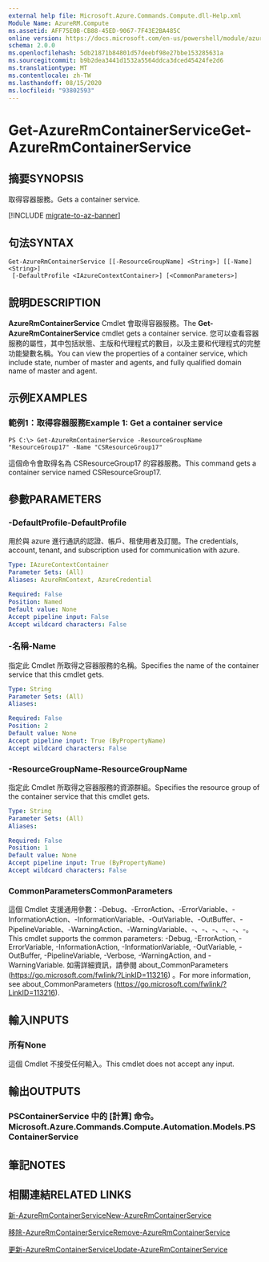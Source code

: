 ```yaml
---
external help file: Microsoft.Azure.Commands.Compute.dll-Help.xml
Module Name: AzureRM.Compute
ms.assetid: AFF75E0B-CB88-45ED-9067-7F43E2BA485C
online version: https://docs.microsoft.com/en-us/powershell/module/azurerm.compute/get-azurermcontainerservice
schema: 2.0.0
ms.openlocfilehash: 5db21871b84801d57deebf98e27bbe153285631a
ms.sourcegitcommit: b9b2dea3441d1532a5564ddca3dced45424fe2d6
ms.translationtype: MT
ms.contentlocale: zh-TW
ms.lasthandoff: 08/15/2020
ms.locfileid: "93802593"
---
```

# <span data-ttu-id="1e755-101">Get-AzureRmContainerService</span><span class="sxs-lookup"><span data-stu-id="1e755-101">Get-AzureRmContainerService</span></span>

## <span data-ttu-id="1e755-102">摘要</span><span class="sxs-lookup"><span data-stu-id="1e755-102">SYNOPSIS</span></span>
<span data-ttu-id="1e755-103">取得容器服務。</span><span class="sxs-lookup"><span data-stu-id="1e755-103">Gets a container service.</span></span>

[!INCLUDE [migrate-to-az-banner](../../includes/migrate-to-az-banner.md)]

## <span data-ttu-id="1e755-104">句法</span><span class="sxs-lookup"><span data-stu-id="1e755-104">SYNTAX</span></span>

```
Get-AzureRmContainerService [[-ResourceGroupName] <String>] [[-Name] <String>]
 [-DefaultProfile <IAzureContextContainer>] [<CommonParameters>]
```

## <span data-ttu-id="1e755-105">說明</span><span class="sxs-lookup"><span data-stu-id="1e755-105">DESCRIPTION</span></span>
<span data-ttu-id="1e755-106">**AzureRmContainerService** Cmdlet 會取得容器服務。</span><span class="sxs-lookup"><span data-stu-id="1e755-106">The **Get-AzureRmContainerService** cmdlet gets a container service.</span></span>
<span data-ttu-id="1e755-107">您可以查看容器服務的屬性，其中包括狀態、主版和代理程式的數目，以及主要和代理程式的完整功能變數名稱。</span><span class="sxs-lookup"><span data-stu-id="1e755-107">You can view the properties of a container service, which include state, number of master and agents, and fully qualified domain name of master and agent.</span></span>

## <span data-ttu-id="1e755-108">示例</span><span class="sxs-lookup"><span data-stu-id="1e755-108">EXAMPLES</span></span>

### <span data-ttu-id="1e755-109">範例1：取得容器服務</span><span class="sxs-lookup"><span data-stu-id="1e755-109">Example 1: Get a container service</span></span>
```
PS C:\> Get-AzureRmContainerService -ResourceGroupName "ResourceGroup17" -Name "CSResourceGroup17"
```

<span data-ttu-id="1e755-110">這個命令會取得名為 CSResourceGroup17 的容器服務。</span><span class="sxs-lookup"><span data-stu-id="1e755-110">This command gets a container service named CSResourceGroup17.</span></span>

## <span data-ttu-id="1e755-111">參數</span><span class="sxs-lookup"><span data-stu-id="1e755-111">PARAMETERS</span></span>

### <span data-ttu-id="1e755-112">-DefaultProfile</span><span class="sxs-lookup"><span data-stu-id="1e755-112">-DefaultProfile</span></span>
<span data-ttu-id="1e755-113">用於與 azure 進行通訊的認證、帳戶、租使用者及訂閱。</span><span class="sxs-lookup"><span data-stu-id="1e755-113">The credentials, account, tenant, and subscription used for communication with azure.</span></span>

```yaml
Type: IAzureContextContainer
Parameter Sets: (All)
Aliases: AzureRmContext, AzureCredential

Required: False
Position: Named
Default value: None
Accept pipeline input: False
Accept wildcard characters: False
```

### <span data-ttu-id="1e755-114">-名稱</span><span class="sxs-lookup"><span data-stu-id="1e755-114">-Name</span></span>
<span data-ttu-id="1e755-115">指定此 Cmdlet 所取得之容器服務的名稱。</span><span class="sxs-lookup"><span data-stu-id="1e755-115">Specifies the name of the container service that this cmdlet gets.</span></span>

```yaml
Type: String
Parameter Sets: (All)
Aliases: 

Required: False
Position: 2
Default value: None
Accept pipeline input: True (ByPropertyName)
Accept wildcard characters: False
```

### <span data-ttu-id="1e755-116">-ResourceGroupName</span><span class="sxs-lookup"><span data-stu-id="1e755-116">-ResourceGroupName</span></span>
<span data-ttu-id="1e755-117">指定此 Cmdlet 所取得之容器服務的資源群組。</span><span class="sxs-lookup"><span data-stu-id="1e755-117">Specifies the resource group of the container service that this cmdlet gets.</span></span>

```yaml
Type: String
Parameter Sets: (All)
Aliases: 

Required: False
Position: 1
Default value: None
Accept pipeline input: True (ByPropertyName)
Accept wildcard characters: False
```

### <span data-ttu-id="1e755-118">CommonParameters</span><span class="sxs-lookup"><span data-stu-id="1e755-118">CommonParameters</span></span>
<span data-ttu-id="1e755-119">這個 Cmdlet 支援通用參數：-Debug、-ErrorAction、-ErrorVariable、-InformationAction、-InformationVariable、-OutVariable、-OutBuffer、-PipelineVariable、-WarningAction、-WarningVariable、-、-、-、-、-、-。</span><span class="sxs-lookup"><span data-stu-id="1e755-119">This cmdlet supports the common parameters: -Debug, -ErrorAction, -ErrorVariable, -InformationAction, -InformationVariable, -OutVariable, -OutBuffer, -PipelineVariable, -Verbose, -WarningAction, and -WarningVariable.</span></span> <span data-ttu-id="1e755-120">如需詳細資訊，請參閱 about_CommonParameters (https://go.microsoft.com/fwlink/?LinkID=113216) 。</span><span class="sxs-lookup"><span data-stu-id="1e755-120">For more information, see about_CommonParameters (https://go.microsoft.com/fwlink/?LinkID=113216).</span></span>

## <span data-ttu-id="1e755-121">輸入</span><span class="sxs-lookup"><span data-stu-id="1e755-121">INPUTS</span></span>

### <span data-ttu-id="1e755-122">所有</span><span class="sxs-lookup"><span data-stu-id="1e755-122">None</span></span>
<span data-ttu-id="1e755-123">這個 Cmdlet 不接受任何輸入。</span><span class="sxs-lookup"><span data-stu-id="1e755-123">This cmdlet does not accept any input.</span></span>

## <span data-ttu-id="1e755-124">輸出</span><span class="sxs-lookup"><span data-stu-id="1e755-124">OUTPUTS</span></span>

### <span data-ttu-id="1e755-125">PSContainerService 中的 [計算] 命令。</span><span class="sxs-lookup"><span data-stu-id="1e755-125">Microsoft.Azure.Commands.Compute.Automation.Models.PSContainerService</span></span>

## <span data-ttu-id="1e755-126">筆記</span><span class="sxs-lookup"><span data-stu-id="1e755-126">NOTES</span></span>

## <span data-ttu-id="1e755-127">相關連結</span><span class="sxs-lookup"><span data-stu-id="1e755-127">RELATED LINKS</span></span>

[<span data-ttu-id="1e755-128">新-AzureRmContainerService</span><span class="sxs-lookup"><span data-stu-id="1e755-128">New-AzureRmContainerService</span></span>](./New-AzureRmContainerService.md)

[<span data-ttu-id="1e755-129">移除-AzureRmContainerService</span><span class="sxs-lookup"><span data-stu-id="1e755-129">Remove-AzureRmContainerService</span></span>](./Remove-AzureRmContainerService.md)

[<span data-ttu-id="1e755-130">更新-AzureRmContainerService</span><span class="sxs-lookup"><span data-stu-id="1e755-130">Update-AzureRmContainerService</span></span>](./Update-AzureRmContainerService.md)


